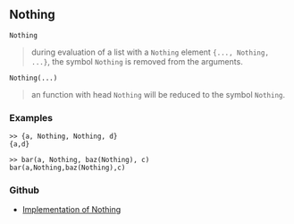 ## Nothing

```
Nothing
```

> during evaluation of a list with a `Nothing` element `{..., Nothing, ...}`, the symbol `Nothing` is removed from the arguments.

```
Nothing(...)
```
> an function with head `Nothing` will be reduced to the symbol `Nothing`.

### Examples

```
>> {a, Nothing, Nothing, d}
{a,d}

>> bar(a, Nothing, baz(Nothing), c)
bar(a,Nothing,baz(Nothing),c)
```

### Github

* [Implementation of Nothing](https://github.com/axkr/symja_android_library/blob/master/symja_android_library/matheclipse-core/src/main/java/org/matheclipse/core/builtin/PatternMatching.java#L1069) 
